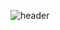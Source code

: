 ![header](https://capsule-render.vercel.app/api?type=waving&color=99ccff&height=300&section=header&text=TheSky%20Embraces&fontSize=70)

<!--
**TheSkyEmbraces/TheSkyEmbraces** is a ✨ _special_ ✨ repository because its `README.md` (this file) appears on your GitHub profile.

Here are some ideas to get you started:

- 🔭 I’m currently working on ...
- 🌱 I’m currently learning ...
- 👯 I’m looking to collaborate on ...
- 🤔 I’m looking for help with ...
- 💬 Ask me about ...
- 📫 How to reach me: ...
- 😄 Pronouns: ...
- ⚡ Fun fact: ...
-->
